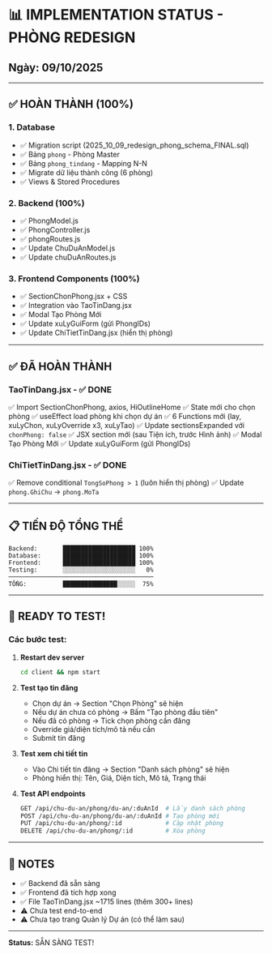 # 📊 IMPLEMENTATION STATUS - PHÒNG REDESIGN

## Ngày: 09/10/2025

---

## ✅ HOÀN THÀNH (100%)

### 1. Database
- ✅ Migration script (2025_10_09_redesign_phong_schema_FINAL.sql)
- ✅ Bảng `phong` - Phòng Master
- ✅ Bảng `phong_tindang` - Mapping N-N
- ✅ Migrate dữ liệu thành công (6 phòng)
- ✅ Views & Stored Procedures

### 2. Backend (100%)
- ✅ PhongModel.js
- ✅ PhongController.js
- ✅ phongRoutes.js
- ✅ Update ChuDuAnModel.js
- ✅ Update chuDuAnRoutes.js

### 3. Frontend Components (100%)
- ✅ SectionChonPhong.jsx + CSS
- ✅ Integration vào TaoTinDang.jsx
- ✅ Modal Tạo Phòng Mới
- ✅ Update xuLyGuiForm (gửi PhongIDs)
- ✅ Update ChiTietTinDang.jsx (hiển thị phòng)

---

## ✅ ĐÃ HOÀN THÀNH

### TaoTinDang.jsx - ✅ DONE

✅ Import SectionChonPhong, axios, HiOutlineHome
✅ State mới cho chọn phòng
✅ useEffect load phòng khi chọn dự án
✅ 6 Functions mới (lay, xuLyChon, xuLyOverride x3, xuLyTao)
✅ Update sectionsExpanded với `chonPhong: false`
✅ JSX section mới (sau Tiện ích, trước Hình ảnh)
✅ Modal Tạo Phòng Mới
✅ Update xuLyGuiForm (gửi PhongIDs)

### ChiTietTinDang.jsx - ✅ DONE

✅ Remove conditional `TongSoPhong > 1` (luôn hiển thị phòng)
✅ Update `phong.GhiChu` → `phong.MoTa`

---

## 📋 TIẾN ĐỘ TỔNG THỂ

```
Backend:       ████████████████████ 100%
Database:      ████████████████████ 100%
Frontend:      ████████████████████ 100%
Testing:       ░░░░░░░░░░░░░░░░░░░░   0%
────────────────────────────────────────
TỔNG:          ███████████████░░░░░  75%
```

---

## 🎯 READY TO TEST!

### Các bước test:

1. **Restart dev server**
   ```bash
   cd client && npm start
   ```

2. **Test tạo tin đăng**
   - Chọn dự án → Section "Chọn Phòng" sẽ hiện
   - Nếu dự án chưa có phòng → Bấm "Tạo phòng đầu tiên"
   - Nếu đã có phòng → Tick chọn phòng cần đăng
   - Override giá/diện tích/mô tả nếu cần
   - Submit tin đăng

3. **Test xem chi tiết tin**
   - Vào Chi tiết tin đăng → Section "Danh sách phòng" sẽ hiện
   - Phòng hiển thị: Tên, Giá, Diện tích, Mô tả, Trạng thái

4. **Test API endpoints**
   ```bash
   GET /api/chu-du-an/phong/du-an/:duAnId  # Lấy danh sách phòng
   POST /api/chu-du-an/phong/du-an/:duAnId # Tạo phòng mới
   PUT /api/chu-du-an/phong/:id            # Cập nhật phòng
   DELETE /api/chu-du-an/phong/:id         # Xóa phòng
   ```

---

## 📝 NOTES

- ✅ Backend đã sẵn sàng
- ✅ Frontend đã tích hợp xong
- ✅ File TaoTinDang.jsx ~1715 lines (thêm 300+ lines)
- ⚠️ Chưa test end-to-end
- ⚠️ Chưa tạo trang Quản lý Dự án (có thể làm sau)

---

**Status:** SẴN SÀNG TEST!

